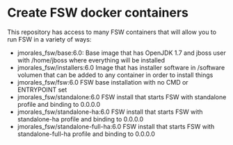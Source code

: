 # Create FSW docker containers
This repository has access to many FSW containers that will allow you to run FSW in a variety of ways:

- jmorales_fsw/base:6.0:        Base image that has OpenJDK 1.7 and jboss user with /home/jboss where everything will be installed
- jmorales_fsw/installers:6.0   Image that has installer software in /software volumen that can be added to any container in order to install things
- jmorales_fsw/fsw:6.0          FSW base installation with no CMD or ENTRYPOINT set
- jmorales_fsw/standalone:6.0   FSW install that starts FSW with standalone profile and binding to 0.0.0.0 
- jmorales_fsw/standalone-ha:6.0 FSW install that starts FSW with standalone-ha profile and binding to 0.0.0.0
- jmorales_fsw/standalone-full-ha:6.0 FSW install that starts FSW with standalone-full-ha profile and binding to 0.0.0.0

